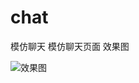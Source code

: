 # chat
模仿聊天
模仿聊天页面
效果图


![效果图](https://github.com/15031021126/chat/blob/master/app/src/main/res/mipmap-xxhdpi/chat.png)

